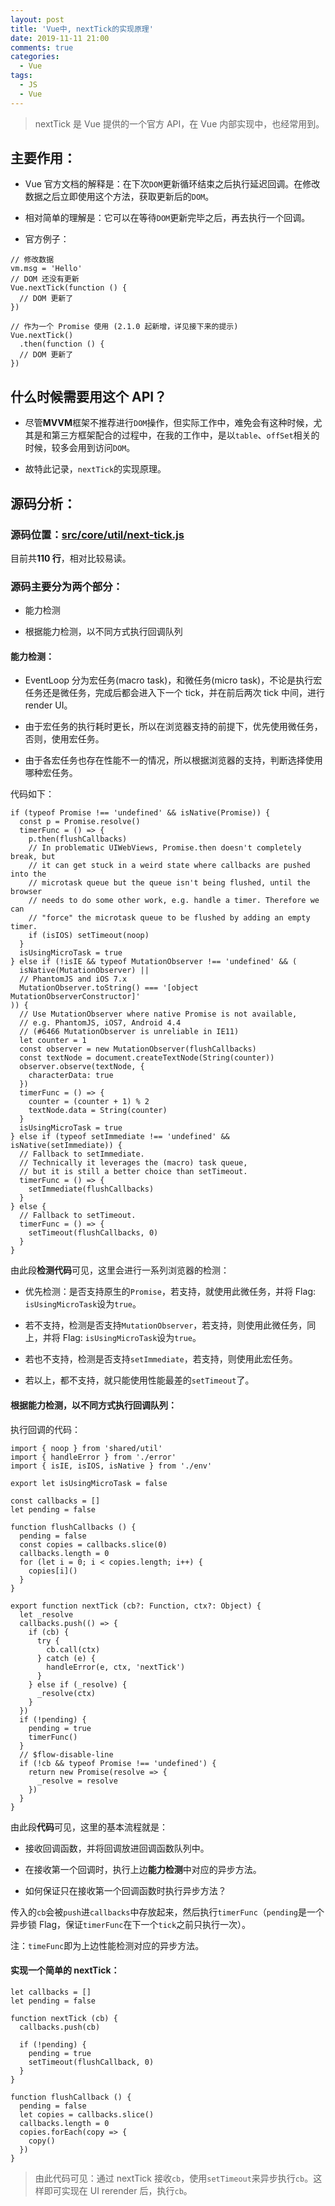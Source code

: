 ```yaml
---
layout: post
title: 'Vue中, nextTick的实现原理'
date: 2019-11-11 21:00
comments: true
categories:
  - Vue
tags:
  - JS
  - Vue
---
```


> nextTick 是 Vue 提供的一个官方 API，在 Vue 内部实现中，也经常用到。

## 主要作用：

- Vue 官方文档的解释是：在下次`DOM`更新循环结束之后执行延迟回调。在修改数据之后立即使用这个方法，获取更新后的`DOM`。

<!-- more -->

- 相对简单的理解是：它可以在等待`DOM`更新完毕之后，再去执行一个回调。

- 官方例子：

```
// 修改数据
vm.msg = 'Hello'
// DOM 还没有更新
Vue.nextTick(function () {
  // DOM 更新了
})

// 作为一个 Promise 使用 (2.1.0 起新增，详见接下来的提示)
Vue.nextTick()
  .then(function () {
  // DOM 更新了
})
```

## 什么时候需要用这个 API？

- 尽管**MVVM**框架不推荐进行`DOM`操作，但实际工作中，难免会有这种时候，尤其是和第三方框架配合的过程中，在我的工作中，是以`table`、`offSet`相关的时候，较多会用到访问`DOM`。

- 故特此记录，`nextTick`的实现原理。

## 源码分析：

### 源码位置：[src/core/util/next-tick.js](https://github.com/vuejs/vue/blob/dev/src/core/util/next-tick.js)

目前共**110 行**，相对比较易读。

### 源码主要分为两个部分：

- 能力检测

- 根据能力检测，以不同方式执行回调队列

#### 能力检测：

- EventLoop 分为宏任务(macro task)，和微任务(micro task)，不论是执行宏任务还是微任务，完成后都会进入下一个 tick，并在前后两次 tick 中间，进行 render UI。

- 由于宏任务的执行耗时更长，所以在浏览器支持的前提下，优先使用微任务，否则，使用宏任务。

- 由于各宏任务也存在性能不一的情况，所以根据浏览器的支持，判断选择使用哪种宏任务。

代码如下：

```
if (typeof Promise !== 'undefined' && isNative(Promise)) {
  const p = Promise.resolve()
  timerFunc = () => {
    p.then(flushCallbacks)
    // In problematic UIWebViews, Promise.then doesn't completely break, but
    // it can get stuck in a weird state where callbacks are pushed into the
    // microtask queue but the queue isn't being flushed, until the browser
    // needs to do some other work, e.g. handle a timer. Therefore we can
    // "force" the microtask queue to be flushed by adding an empty timer.
    if (isIOS) setTimeout(noop)
  }
  isUsingMicroTask = true
} else if (!isIE && typeof MutationObserver !== 'undefined' && (
  isNative(MutationObserver) ||
  // PhantomJS and iOS 7.x
  MutationObserver.toString() === '[object MutationObserverConstructor]'
)) {
  // Use MutationObserver where native Promise is not available,
  // e.g. PhantomJS, iOS7, Android 4.4
  // (#6466 MutationObserver is unreliable in IE11)
  let counter = 1
  const observer = new MutationObserver(flushCallbacks)
  const textNode = document.createTextNode(String(counter))
  observer.observe(textNode, {
    characterData: true
  })
  timerFunc = () => {
    counter = (counter + 1) % 2
    textNode.data = String(counter)
  }
  isUsingMicroTask = true
} else if (typeof setImmediate !== 'undefined' && isNative(setImmediate)) {
  // Fallback to setImmediate.
  // Technically it leverages the (macro) task queue,
  // but it is still a better choice than setTimeout.
  timerFunc = () => {
    setImmediate(flushCallbacks)
  }
} else {
  // Fallback to setTimeout.
  timerFunc = () => {
    setTimeout(flushCallbacks, 0)
  }
}
```

由此段**检测代码**可见，这里会进行一系列浏览器的检测：

- 优先检测：是否支持原生的`Promise`，若支持，就使用此微任务，并将 Flag: `isUsingMicroTask`设为`true`。

- 若不支持，检测是否支持`MutationObserver`，若支持，则使用此微任务，同上，并将 Flag: `isUsingMicroTask`设为`true`。

- 若也不支持，检测是否支持`setImmediate`，若支持，则使用此宏任务。

- 若以上，都不支持，就只能使用性能最差的`setTimeout`了。

#### 根据能力检测，以不同方式执行回调队列：

执行回调的代码：

```
import { noop } from 'shared/util'
import { handleError } from './error'
import { isIE, isIOS, isNative } from './env'

export let isUsingMicroTask = false

const callbacks = []
let pending = false

function flushCallbacks () {
  pending = false
  const copies = callbacks.slice(0)
  callbacks.length = 0
  for (let i = 0; i < copies.length; i++) {
    copies[i]()
  }
}

export function nextTick (cb?: Function, ctx?: Object) {
  let _resolve
  callbacks.push(() => {
    if (cb) {
      try {
        cb.call(ctx)
      } catch (e) {
        handleError(e, ctx, 'nextTick')
      }
    } else if (_resolve) {
      _resolve(ctx)
    }
  })
  if (!pending) {
    pending = true
    timerFunc()
  }
  // $flow-disable-line
  if (!cb && typeof Promise !== 'undefined') {
    return new Promise(resolve => {
      _resolve = resolve
    })
  }
}
```

由此段**代码**可见，这里的基本流程就是：

- 接收回调函数，并将回调放进回调函数队列中。

- 在接收第一个回调时，执行上边**能力检测**中对应的异步方法。

- 如何保证只在接收第一个回调函数时执行异步方法？

传入的`cb`会被`push`进`callbacks`中存放起来，然后执行`timerFunc`（`pending`是一个异步锁 Flag，保证`timerFunc`在下一个`tick`之前只执行一次）。

注：`timeFunc`即为上边性能检测对应的异步方法。

#### 实现一个简单的 nextTick：

```
let callbacks = []
let pending = false

function nextTick (cb) {
  callbacks.push(cb)

  if (!pending) {
    pending = true
    setTimeout(flushCallback, 0)
  }
}

function flushCallback () {
  pending = false
  let copies = callbacks.slice()
  callbacks.length = 0
  copies.forEach(copy => {
    copy()
  })
}
```

> 由此代码可见：通过 nextTick 接收`cb`，使用`setTimeout`来异步执行`cb`。这样即可实现在 UI rerender 后，执行`cb`。
